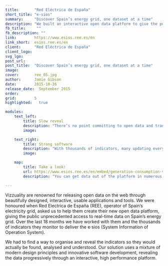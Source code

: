 ```yaml
---
title:       "Red Eléctrica de España"
short_title: "e-sios"
summary:     "Discover Spain’s energy grid, one dataset at a time"
description: "We built an interactive open data platform to give the public unprecedented access to real-time information about Spain's energy grid."
fb_title:     ""
fb_description: "" 
link:        https://www.esios.ree.es/en
link_short:  esios.ree.es/en
client:      "Red Eléctrica de España"
client_logo: 
svg_lgo:     
post_url:    
post_title:  "Discover Spain’s energy grid, one dataset at a time"
image:       
cover:       ree_05.jpg
author:      Jamie Gibson
date:        2015-10-26
release_date:  September 2015
order:      
grid:        5     
highlighted:   true

modules:
    text_left:
        title: Slow reveal
        description: "There’s no point committing to open data and transparency if you make it hard for people to actually understand the details and nuance of the data. We built the platform using the idea of progressive disclosure, introducing people to the data slowly then providing more complicated datasets and advanced analysis when you've found the data you're looking for." 
        image: 

    text_right:
        title: Strong software
        description: "With thousands of indicators, many updating every 10 minutes, we had to build a strong back-end to hold and serve all this data. We then visualise the data as interactive graphs through a series of widgets. This keeps the performance of front-end high, helping us entertain and enchant the users with rich, interactive data visualisations."
        image: 

    map:
        title: Take a look!
        url: https://www.esios.ree.es/en/embed/generation-consumption-variation
        description: "You can get data out of the platform in numerous ways: print it, download as csv, json or exel, or embed it as an iframe." 

---
```

Vizzuality are renowned for releasing open data on the web through beautifully designed, interactive, usable applications and tools. We were honoured when Red Electrica de España (REE), operator of Spain’s electricity grid, asked us to help them create their new open data platform, giving the public unprecedented access to real-time data on Spain’s energy grid. Over the last 18 months we have worked with them and the thousands of indicators they monitor to deliver the e·sios (System Information of Operation System). 

We had to find a way to organise and reveal the indicators so they would actually be found, analysed and understood. Our solution uses a mixture of modern design principles and innovative software development, revealing the data progressively through an interactive, high performance platform. 
